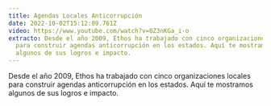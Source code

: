 ```yaml
---
title: Agendas Locales Anticorrupción
date: 2022-10-02T15:12:09.761Z
video: https://www.youtube.com/watch?v=0Z3nKGa_i-o
extracto: Desde el año 2009, Ethos ha trabajado con cinco organizaciones locales
  para construir agendas anticorrupción en los estados. Aquí te mostramos
  algunos de sus logros e impacto.
---
```

Desde el año 2009, Ethos ha trabajado con cinco organizaciones locales para construir agendas anticorrupción en los estados. Aquí te mostramos algunos de sus logros e impacto.